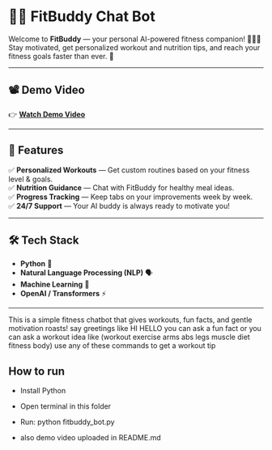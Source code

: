 # 🤖💪 FitBuddy Chat Bot

Welcome to **FitBuddy** — your personal AI-powered fitness companion! 🏋️‍♀️💪  
Stay motivated, get personalized workout and nutrition tips, and reach your fitness goals faster than ever. 🌟

---

## 📽️ Demo Video

👉 [**Watch Demo Video**](https://drive.google.com/file/d/115fWwsUwtfBh439n39OStwbodmry_fQE/view?usp=sharing)  

---

## 🚀 Features

✅ **Personalized Workouts** — Get custom routines based on your fitness level & goals.  
✅ **Nutrition Guidance** — Chat with FitBuddy for healthy meal ideas.  
✅ **Progress Tracking** — Keep tabs on your improvements week by week.  
✅ **24/7 Support** — Your AI buddy is always ready to motivate you!

---

## 🛠️ Tech Stack

- **Python** 🐍
- **Natural Language Processing (NLP)** 🗣️
- **Machine Learning** 🤖
- **OpenAI / Transformers** ⚡

---


This is a simple fitness chatbot that gives workouts, fun facts, and gentle motivation roasts!
 say greetings like HI HELLO
you can ask a fun fact or you can ask a workout idea like 
(workout
exercise
arms
abs
legs
muscle
diet
fitness
body) use any of these commands to get a workout tip

## How to run

- Install Python
- Open terminal in this folder
- Run: python fitbuddy_bot.py



- also demo video uploaded in README.md





